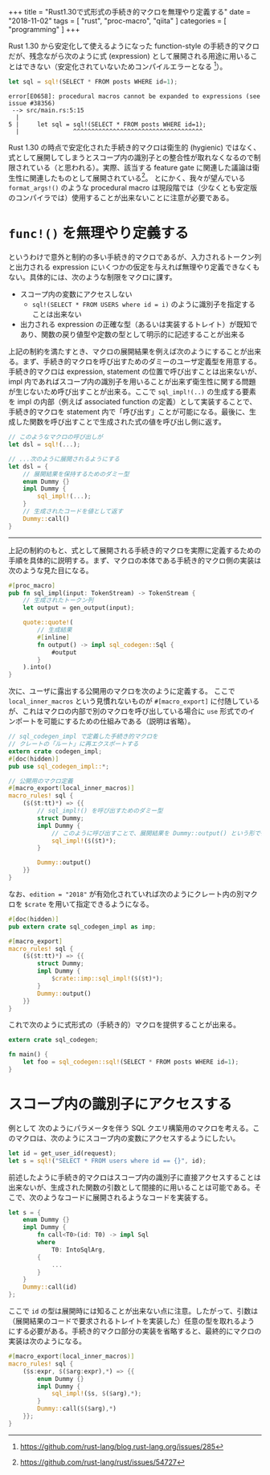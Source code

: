 +++
title = "Rust1.30で式形式の手続き的マクロを無理やり定義する"
date = "2018-11-02"
tags = [ "rust", "proc-macro", "qiita" ]
categories = [ "programming" ]
+++

<!-- more -->

Rust 1.30 から安定化して使えるようになった function-style の手続き的マクロだが、残念ながら次のように式 (expression) として展開される用途に用いることはできない（安定化されていないためコンパイルエラーとなる [^1]）。

```rust
let sql = sql!(SELECT * FROM posts WHERE id=1);
```

```
error[E0658]: procedural macros cannot be expanded to expressions (see issue #38356)
 --> src/main.rs:5:15
  |
5 |     let sql = sql!(SELECT * FROM posts WHERE id=1);
  |               ^^^^^^^^^^^^^^^^^^^^^^^^^^^^^^^^^^^^
```

Rust 1.30 の時点で安定化された手続き的マクロは衛生的 (hygienic) ではなく、式として展開してしまうとスコープ内の識別子との整合性が取れなくなるので制限されている（と思われる）。実際、該当する feature gate に関連した議論は衛生性に関連したものとして展開されている[^2]。
とにかく、我々が望んでいる `format_args!()` のような procedural macro は現段階では（少なくとも安定版のコンパイラでは）使用することが出来ないことに注意が必要である。

[^1]: https://github.com/rust-lang/blog.rust-lang.org/issues/285
[^2]: https://github.com/rust-lang/rust/issues/54727

# `func!()` を無理やり定義する
というわけで意外と制約の多い手続き的マクロであるが、入力されるトークン列と出力される expression にいくつかの仮定を与えれば無理やり定義できなくもない。具体的には、次のような制限をマクロに課す。

* スコープ内の変数にアクセスしない
  - `sql!(SELECT * FROM USERS where id = i)` のように識別子を指定することは出来ない
* 出力される expression の正確な型（あるいは実装するトレイト）が既知であり、関数の戻り値型や定数の型として明示的に記述することが出来る

上記の制約を満たすとき、マクロの展開結果を例えば次のようにすることが出来る。まず、手続き的マクロを呼び出すためのダミーのユーザ定義型を用意する。手続き的マクロは expression, statement の位置で呼び出すことは出来ないが、impl 内であればスコープ内の識別子を用いることが出来ず衛生性に関する問題が生じないため呼び出すことが出来る。ここで `sql_impl!(..)` の生成する要素を impl の内部（例えば associated function の定義）として実装することで、手続き的マクロを statement 内で「呼び出す」ことが可能になる。最後に、生成した関数を呼び出すことで生成された式の値を呼び出し側に返す。

```rust
// このようなマクロの呼び出しが
let dsl = sql!(...);

// ...次のように展開されるようにする
let dsl = {
    // 展開結果を保持するためのダミー型
    enum Dummy {}
    impl Dummy {
        sql_impl!(...);
    }
    // 生成されたコードを値として返す
    Dummy::call()
}
```

---

上記の制約のもと、式として展開される手続き的マクロを実際に定義するための手順を具体的に説明する。まず、マクロの本体である手続き的マクロ側の実装は次のような見た目になる。

```rust proc-macro側
#[proc_macro]
pub fn sql_impl(input: TokenStream) -> TokenStream {
    // 生成されたトークン列
    let output = gen_output(input);

    quote::quote!(
        // 生成結果
        #[inline]
        fn output() -> impl sql_codegen::Sql {
            #output
        }
    ).into()
}
```

次に、ユーザに露出する公開用のマクロを次のように定義する。
ここで `local_inner_macros` という見慣れないものが `#[macro_export]` に付随しているが、これはマクロの内部で別のマクロを呼び出している場合に `use` 形式でのインポートを可能にするための仕組みである（説明は省略）。

```rust 公開側
// sql_codegen_impl で定義した手続き的マクロを
// クレートの「ルート」に再エクスポートする
extern crate codegen_impl;
#[doc(hidden)]
pub use sql_codegen_impl::*;

// 公開用のマクロ定義
#[macro_export(local_inner_macros)]
macro_rules! sql {
    ($($t:tt)*) => {{
        // sql_impl!() を呼び出すためのダミー型
        struct Dummy;
        impl Dummy {
            // このように呼び出すことで、展開結果を Dummy::output() という形で得ることが出来るようになる
            sql_impl!($($t)*);
        }

        Dummy::output()
    }}
}
```

なお、`edition = "2018"` が有効化されていれば次のようにクレート内の別マクロを `$crate` を用いて指定できるようになる。

```rust
#[doc(hidden)]
pub extern crate sql_codegen_impl as imp;

#[macro_export]
macro_rules! sql {
    ($($t:tt)*) => {{
        struct Dummy;
        impl Dummy {
            $crate::imp::sql_impl!($($t)*);
        }
        Dummy::output()
    }}
}
```

これで次のように式形式の（手続き的）マクロを提供することが出来る。

```rust usage
extern crate sql_codegen;

fn main() {
    let foo = sql_codegen::sql!(SELECT * FROM posts WHERE id=1);
}
```

# スコープ内の識別子にアクセスする

例として 次のようにパラメータを伴う SQL クエリ構築用のマクロを考える。このマクロは、次のようにスコープ内の変数にアクセスするようにしたい。

```rust
let id = get_user_id(request);
let s = sql!("SELECT * FROM users where id == {}", id);
```

前述したように手続き的マクロはスコープ内の識別子に直接アクセスすることは出来ないが、生成された関数の引数として間接的に用いることは可能である。そこで、次のようなコードに展開されるようなコードを実装する。

```rust
let s = {
    enum Dummy {}
    impl Dummy {
        fn call<T0>(id: T0) -> impl Sql
        where
            T0: IntoSqlArg,
        {
            ...
        }
    }
    Dummy::call(id)
};
```

ここで `id` の型は展開時には知ることが出来ない点に注意。したがって、引数は（展開結果のコードで要求されるトレイトを実装した）任意の型を取れるようにする必要がある。手続き的マクロ部分の実装を省略すると、最終的にマクロの実装は次のようになる。

```rust
#[macro_export(local_inner_macros)]
macro_rules! sql {
    ($s:expr, $($arg:expr),*) => {{
        enum Dummy {}
        impl Dummy {
            sql_impl!($s, $($arg),*);
        }
        Dummy::call($($arg),*)
    }};
}
```
